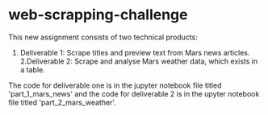 # web-scrapping-challenge

This new assignment consists of two technical products:

1. Deliverable 1: Scrape titles and preview text from Mars news articles.
2.Deliverable 2: Scrape and analyse Mars weather data, which exists in a table.

The code for deliverable one is in the jupyter notebook file titled 'part_1_mars_news' and the code for deliverable 2 is in the upyter notebook file titled 'part_2_mars_weather'.
